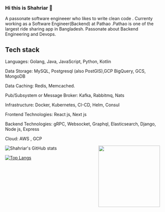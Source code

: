 ### Hi this is Shahriar 👋

A passonate software engineeer who likes to write clean code .
Currenty working as a Software Engineer(Backend) at Pathao .Pathao is one of the largest ride sharing app in Bangladesh.
Passonate about Backend Engineering and Devops.


## Tech stack 

Languages: Golang, Java, JavaScript, Python, Kotlin 

Data Storage: MySQL, Postgresql (also PostGIS),GCP BigQuery, GCS, MongoDB

Data Caching: Redis, Memcached.

Pub/Subsystem or Message Broker: Kafka, Rabbitmq, Nats 

Infrastructure: Docker, Kubernetes, CI-CD, Helm, Consul 

Frontend Technologies: React js, Next js

Backend Technologies: gRPC, Websocket, Graphql, Elasticsearch, Django, Node js, Express

Cloud: AWS , GCP


<img align="right" src="https://shahriar.vercel.app/tech_stack.svg" width="200" height="200">

![Shahriar's GitHub stats](https://github-readme-stats.vercel.app/api?username=devShahriar&show_icons=true&theme=radical)

[![Top Langs](https://github-readme-stats.vercel.app/api/top-langs/?username=devShahriar)](https://github.com/anuraghazra/github-readme-stats)

